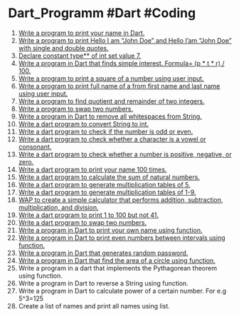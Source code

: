 # Dart_Programm #Dart #Coding
1. [Write a program to print your name in Dart.](./Ques1.dart)
2. [Write a program to print Hello I am “John Doe” and Hello I’am “John Doe” with single and double quotes.](./Ques2.dart)
3. [Declare constant type** of int set value 7.](./Ques3.dart)
4. [Write a program in Dart that finds simple interest. Formula= (p * t * r) / 100.](./Ques4.dart)
5. [Write a program to print a square of a number using user input.](./Ques5.dart)
6. [Write a program to print full name of a from first name and last name using user input.](./Ques6.dart)
7. [Write a program to find quotient and remainder of two integers.](./Ques7.dart)
8. [Write a program to swap two numbers.](./Ques8.dart)
9. [Write a program in Dart to remove all whitespaces from String.](./Ques9.dart)
10. [Write a dart program to convert String to int.](./Ques10.dart)
11. [Write a dart program to check if the number is odd or even.](./Ques11.dart)
12. [Write a dart program to check whether a character is a vowel or consonant.](./Ques12.dart)
13. [Write a dart program to check whether a number is positive, negative, or zero.](./Ques13.dart)
14. [Write a dart program to print your name 100 times.](./Ques14.dart)
15. [Write a dart program to calculate the sum of natural numbers.](./Ques15.dart)
16. [Write a dart program to generate multiplication tables of 5.](./Ques16.dart)
17. [Write a dart program to generate multiplication tables of 1-9.](./Ques17.dart)
18. [WAP to create a simple calculator that performs addition, subtraction, multiplication, and division.](./Ques18.dart)
19. [Write a dart program to print 1 to 100 but not 41.](./Ques19.dart)
20. [Write a dart program to swap two numbers.](./Ques20.dart)
21. [Write a program in Dart to print your own name using function.](./Ques21.dart)
22. [Write a program in Dart to print even numbers between intervals using function.](./Ques22.dart)
23. [Write a program in Dart that generates random password.](./Ques23.dart)
24. [Write a program in Dart that find the area of a circle using function.](./Ques24.dart)
25. Write a program in a dart that implements the Pythagorean theorem using function.
26. Write a program in Dart to reverse a String using function.
27. Write a program in Dart to calculate power of a certain number. For e.g 5^3=125
28. Create a list of names and print all names using list.
